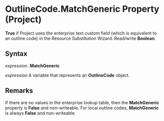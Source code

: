 
# OutlineCode.MatchGeneric Property (Project)

 **True** if Project uses the enterprise text custom field (which is equivalent to an outline code) in the Resource Substitution Wizard. Read/write **Boolean**.


## Syntax

 _expression_. **MatchGeneric**

 _expression_ A variable that represents an **OutlineCode** object.


## Remarks

If there are no values in the enterprise lookup table, then the  **MatchGeneric** property is **False** and non-writeable. For local outline codes, **MatchGeneric** is always **False** and non-writeable.

